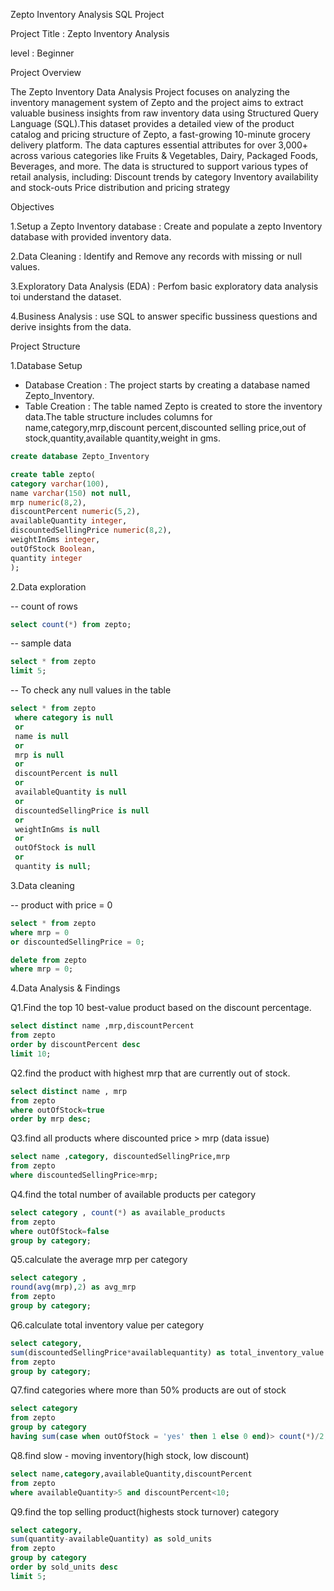 Zepto Inventory Analysis SQL Project

Project Title : Zepto Inventory Analysis

level : Beginner

Project Overview 

The Zepto Inventory Data Analysis Project focuses on analyzing the inventory management system of Zepto and the project aims to extract valuable business insights from raw inventory data using Structured Query Language (SQL).This dataset provides a detailed view of the product catalog and pricing structure of Zepto, a fast-growing 10-minute grocery delivery platform. The data captures essential attributes for over 3,000+ across various categories like Fruits & Vegetables, Dairy, Packaged Foods, Beverages, and more.
The data is structured to support various types of retail analysis, including:
Discount trends by category
Inventory availability and stock-outs
Price distribution and pricing strategy

Objectives 

1.Setup a Zepto Inventory database : Create and populate a zepto Inventory database with provided inventory data.

2.Data Cleaning : Identify and Remove any records with missing or null values.

3.Exploratory Data Analysis (EDA) : Perfom basic exploratory data analysis toi understand the dataset.

4.Business Analysis : use SQL to answer specific bussiness questions and derive insights from the data.

Project Structure

1.Database Setup

* Database Creation : The project starts by creating a database named Zepto_Inventory.
* Table Creation    : The table named Zepto is created to store the inventory data.The table structure includes columns for name,category,mrp,discount percent,discounted selling price,out of stock,quantity,available quantity,weight in gms.

```sql
create database Zepto_Inventory

create table zepto(
category varchar(100),
name varchar(150) not null,
mrp numeric(8,2),
discountPercent numeric(5,2),
availableQuantity integer,
discountedSellingPrice numeric(8,2),
weightInGms integer,
outOfStock Boolean,
quantity integer
);
```
2.Data exploration

-- count of rows
```sql
select count(*) from zepto;
```

-- sample data 

```sql
select * from zepto
limit 5;
```

-- To check any null values in the table 

```sql
select * from zepto
 where category is null 
 or
 name is null
 or
 mrp is null 
 or
 discountPercent is null
 or 
 availableQuantity is null
 or 
 discountedSellingPrice is null
 or
 weightInGms is null
 or
 outOfStock is null
 or
 quantity is null;
```

3.Data cleaning 

-- product with price = 0

```sql
select * from zepto
where mrp = 0 
or discountedSellingPrice = 0;

delete from zepto
where mrp = 0;
```

4.Data Analysis & Findings

Q1.Find the top 10 best-value product based on the discount percentage.
```sql
select distinct name ,mrp,discountPercent 
from zepto
order by discountPercent desc
limit 10;
```
Q2.find the product with highest mrp that are currently out of stock.
```sql
select distinct name , mrp
from zepto
where outOfStock=true 
order by mrp desc;
```
Q3.find all products where discounted price > mrp (data issue)
```sql
select name ,category, discountedSellingPrice,mrp
from zepto
where discountedSellingPrice>mrp;
```

Q4.find the total number of available products per category
```sql
select category , count(*) as available_products
from zepto
where outOfStock=false
group by category;
```

Q5.calculate the average mrp per category
```sql
select category ,
round(avg(mrp),2) as avg_mrp
from zepto
group by category;
```
Q6.calculate total inventory value per category
```sql
select category,
sum(discountedSellingPrice*availablequantity) as total_inventory_value
from zepto
group by category;
```
Q7.find categories where more than 50% products are out of stock
```sql
select category
from zepto
group by category
having sum(case when outOfStock = 'yes' then 1 else 0 end)> count(*)/2;
```
Q8.find slow - moving inventory(high stock, low discount)
```sql
select name,category,availableQuantity,discountPercent
from zepto
where availableQuantity>5 and discountPercent<10;
```
Q9.find the top selling product(highests stock turnover) category
```sql
select category,
sum(quantity-availableQuantity) as sold_units
from zepto
group by category
order by sold_units desc
limit 5;
```
